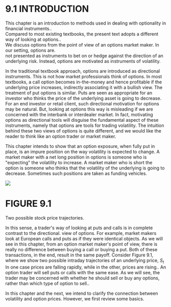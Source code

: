 # 9.1 INTRODUCTION  

This chapter is an introduction to methods used in dealing with optionality in financial instruments..   
Compared to most existing textbooks, the present text adopts a different way of looking at options..   
We discuss options from the point of view of an options market maker. In our setting, options are.   
not presented as instruments to bet on or hedge against the direction of an underlying risk. Instead, options are motivated as instruments of volatility.  

In the traditional textbook approach, options are introduced as directional instruments. This is not how market professionals think of options. In most textbooks, a call option becomes in-the-money and hence profitable if the underlying price increases, indirectly associating it with a bullish view. The treatment of put options is similar. Puts are seen as appropriate for an investor who thinks the price of the underlying asset is going to decrease. For an end investor or retail client, such directional motivation for options may be natural. But, looking at options this way is misleading if we are concerned with the interbank or interdealer market. In fact, motivating options as directional tools will disguise the fundamental aspect of these instruments, namely that options are tools for trading volatility. The intuition behind these two views of options is quite different, and we would like the reader to think like an option trader or market maker.  

This chapter intends to show that an option exposure, when fully put in place, is an impure position on the way volatility is expected to change. A market maker with a net long position in options is someone who is "expecting" the volatility to increase. A market maker who is short the option is someone who thinks that the volatility of the underlying is going to decrease. Sometimes such positions are taken as funding vehicles.  

![](c6959350a48c721ab5bc4856db7a94d24ceaebe5aa2256c6c9aecbf32b3d78ff.jpg)  

# FIGURE 9.1  

Two possible stock price trajectories.  

In this sense, a trader's way of looking at puts and calls is in complete contrast to the directional. view of options. For example, market makers look at European calls and puts as if they were identical objects. As we will see in this chapter, from an option market maker's point of view, there is really no difference between buying a call or buying a put. Both of these transactions, in the end, result in the same payoff. Consider Figure 9.1, where we show two possible intraday trajectories of an underlying price, $S_{t}$ In one case prices are falling rapidly, while in the other, prices are rising.. An option trader will sell puts or calls with the same ease. As we will see, the trader may be concerned with whether he should sell or buy any options, rather than which type of option to sell..  

In this chapter and the next, we intend to clarify the connection between volatility and option prices. However, we first review some basics.  
